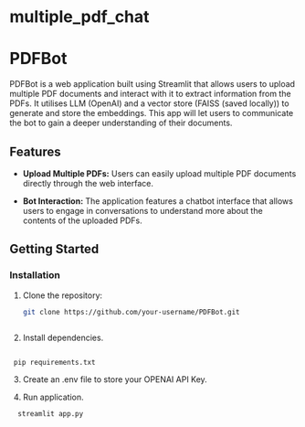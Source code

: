 # multiple_pdf_chat
# PDFBot

PDFBot is a web application built using Streamlit that allows users to upload multiple PDF documents and interact with it to extract information from the PDFs. It utilises LLM (OpenAI) and a vector store (FAISS (saved locally)) to generate and store the embeddings. This app will let users to communicate the bot to gain a deeper understanding of their documents. 

## Features

- **Upload Multiple PDFs:** Users can easily upload multiple PDF documents directly through the web interface.

- **Bot Interaction:** The application features a chatbot interface that allows users to engage in conversations to understand more about the contents of the uploaded PDFs.

## Getting Started
### Installation

1. Clone the repository:

   ```bash
   git clone https://github.com/your-username/PDFBot.git



2. Install dependencies.

  ```bash

   pip requirements.txt
  ```

3. Create an .env file to store your OPENAI API Key. 

4. Run application.
  
  ```bash
    streamlit app.py
  ```

  
